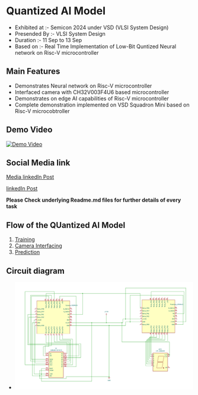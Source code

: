 # Quantized AI Model
- Exhibited at :- Semicon 2024 under VSD (VLSI System Design)
- Presended By :- VLSI System Design
- Duration :- 11 Sep to 13 Sep
- Based on :- Real Time Implementation of Low-Bit Quntized Neural network on Risc-V microcontroller

## Main Features 
- Demonstrates Neural network on Risc-V microcontroller
- Interfaced  camera with CH32V003F4U6 based microcontroller
- Demonstrates on edge AI capabilities of Risc-V microcontroller
- Complete demonstration implemented on VSD Squadron Mini based on Risc-V microcobtroller

## Demo Video 
[![Demo Video](http://i.ytimg.com/vi/YNRfUTBifs0/hqdefault.jpg)](https://www.youtube.com/watch?v=YNRfUTBifs0)

## Social Media link
[Media linkedIn Post](https://www.linkedin.com/posts/dhanvanti-bhavsar-387620160_the-india-expo-centre-mart-buzzed-with-activity-7241767522583138305-5wRa?utm_source=share&utm_medium=member_desktop)

[linkedIn Post](https://www.linkedin.com/posts/dhanvanti-bhavsar-387620160_semicon2024-vlsi-riscv-activity-7241765933315174400-G3Z_?utm_source=share&utm_medium=member_desktop)



**Please Check underlying Readme.md files for further details of every task**

## Flow of the QUantized AI Model
1. [Training](./Training/)
2. [Camera Interfacing](./VSD_Camera_Interfacing/)
3. [Prediction](./VSD_Prediction/)

## Circuit diagram
- ![Circuit diagram](./images/circuit.png)



